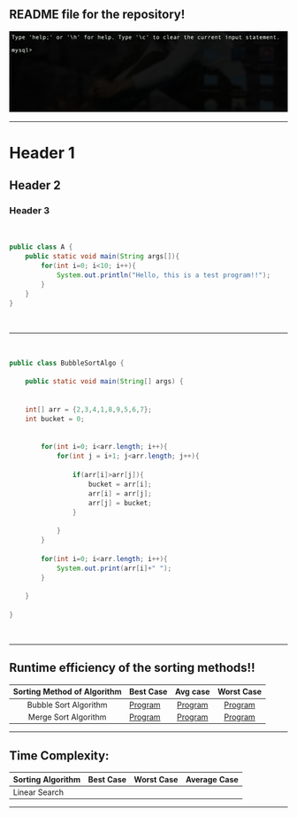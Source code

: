## README file for the repository!  </br>

![alt text](Pictures/Pic.png "Image added") </br>

---------------------------------------------------------------------------------------------

<h1>Header 1</h1>
<h2>Header 2</h2>
<h3>Header 3</h3>

</br>

```java
public class A {
    public static void main(String args[]){
        for(int i=0; i<10; i++){
            System.out.println("Hello, this is a test program!!");
        }
    }
}
```


</br>


---------------------------------------------------------------------------------------------

</br>

```java
public class BubbleSortAlgo {

	public static void main(String[] args) {


    int[] arr = {2,3,4,1,8,9,5,6,7};
    int bucket = 0;


	    for(int i=0; i<arr.length; i++){
	        for(int j = i+1; j<arr.length; j++){

	            if(arr[i]>arr[j]){
	                bucket = arr[i];
	                arr[i] = arr[j];
	                arr[j] = bucket;
	            }

	        }
	    }

	    for(int i=0; i<arr.length; i++){
	        System.out.print(arr[i]+" ");
	    }

	}

}
```

</br>


---------------------------------------------------------------------------------------------

## Runtime efficiency of the sorting methods!!

| Sorting Method of Algorithm | Best Case     | Avg case        | Worst Case    |
| :---: | :--- | :---: | :---:  |
| Bubble Sort Algorithm | [Program]() | [Program]() | [Program]() |
| Merge Sort Algorithm | [Program]() | [Program]() | [Program]() |


---------------------------------------------------------------------------------------------

## Time Complexity:

Sorting Algorithm | Best Case | Worst Case | Average Case
--- | --- | --- | ---
Linear Search| | |


---------------------------------------------------------------------------------------------
